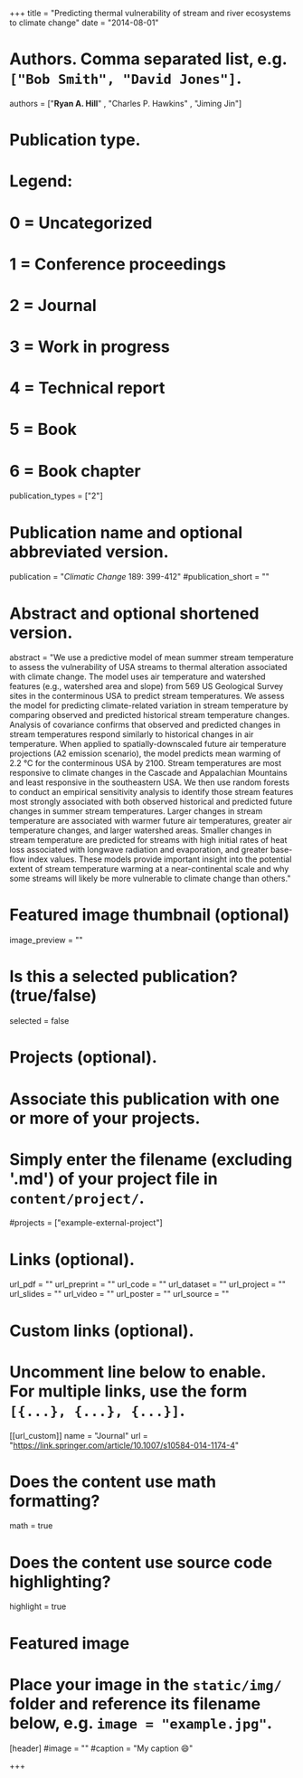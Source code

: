 +++
title = "Predicting thermal vulnerability of stream and river ecosystems to climate change"
date = "2014-08-01"

# Authors. Comma separated list, e.g. `["Bob Smith", "David Jones"]`.

authors = ["**Ryan A. Hill**" , "Charles P. Hawkins" , "Jiming Jin"]

# Publication type.
# Legend:
# 0 = Uncategorized
# 1 = Conference proceedings
# 2 = Journal
# 3 = Work in progress
# 4 = Technical report
# 5 = Book
# 6 = Book chapter
publication_types = ["2"]

# Publication name and optional abbreviated version.
publication = "*Climatic Change* 189: 399-412"
#publication_short = ""

# Abstract and optional shortened version.
abstract = "We use a predictive model of mean summer stream temperature to assess the vulnerability of USA streams to thermal alteration associated with climate change. The model uses air temperature and watershed features (e.g., watershed area and slope) from 569 US Geological Survey sites in the conterminous USA to predict stream temperatures. We assess the model for predicting climate-related variation in stream temperature by comparing observed and predicted historical stream temperature changes. Analysis of covariance confirms that observed and predicted changes in stream temperatures respond similarly to historical changes in air temperature. When applied to spatially-downscaled future air temperature projections (A2 emission scenario), the model predicts mean warming of 2.2 °C for the conterminous USA by 2100. Stream temperatures are most responsive to climate changes in the Cascade and Appalachian Mountains and least responsive in the southeastern USA. We then use random forests to conduct an empirical sensitivity analysis to identify those stream features most strongly associated with both observed historical and predicted future changes in summer stream temperatures. Larger changes in stream temperature are associated with warmer future air temperatures, greater air temperature changes, and larger watershed areas. Smaller changes in stream temperature are predicted for streams with high initial rates of heat loss associated with longwave radiation and evaporation, and greater base-flow index values. These models provide important insight into the potential extent of stream temperature warming at a near-continental scale and why some streams will likely be more vulnerable to climate change than others."

# Featured image thumbnail (optional)
image_preview = ""

# Is this a selected publication? (true/false)
selected = false

# Projects (optional).
#   Associate this publication with one or more of your projects.
#   Simply enter the filename (excluding '.md') of your project file in `content/project/`.
#projects = ["example-external-project"]

# Links (optional).
url_pdf = ""
url_preprint = ""
url_code = ""
url_dataset = ""
url_project = ""
url_slides = ""
url_video = ""
url_poster = ""
url_source = ""

# Custom links (optional).
#   Uncomment line below to enable. For multiple links, use the form `[{...}, {...}, {...}]`.
[[url_custom]]
name = "Journal"
url = "https://link.springer.com/article/10.1007/s10584-014-1174-4"

# Does the content use math formatting?
math = true

# Does the content use source code highlighting?
highlight = true
  
# Featured image
# Place your image in the `static/img/` folder and reference its filename below, e.g. `image = "example.jpg"`.
[header]
#image = ""
#caption = "My caption :smile:"

+++


